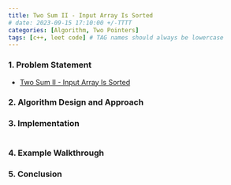 ```yaml
---
title: Two Sum II - Input Array Is Sorted
# date: 2023-09-15 17:10:00 +/-TTTT
categories: [Algorithm, Two Pointers]
tags: [c++, leet code] # TAG names should always be lowercase
---
```


### 1. Problem Statement

- [Two Sum II - Input Array Is Sorted](https://leetcode.com/problems/two-sum-ii-input-array-is-sorted/description/?envType=study-plan-v2&envId=top-interview-150)

### 2. Algorithm Design and Approach


### 3. Implementation

```cpp

```

### 4. Example Walkthrough


### 5. Conclusion


